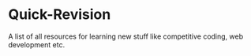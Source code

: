 # Quick-Revision
A list of all resources for learning new stuff like competitive coding, web development etc.
